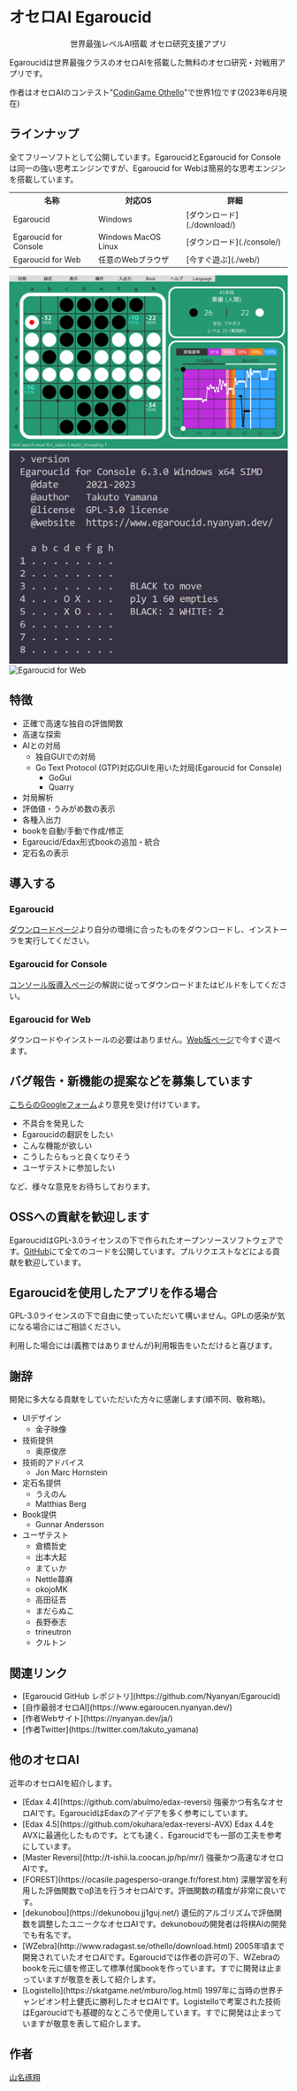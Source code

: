 # オセロAI Egaroucid

<div style="text-align:center">世界最強レベルAI搭載 オセロ研究支援アプリ</div>





Egaroucidは世界最強クラスのオセロAIを搭載した無料のオセロ研究・対戦用アプリです。

作者はオセロAIのコンテスト"[CodinGame Othello](https://www.codingame.com/multiplayer/bot-programming/othello-1)"で世界1位です(2023年6月現在)



## ラインナップ

全てフリーソフトとして公開しています。EgaroucidとEgaroucid for Consoleは同一の強い思考エンジンですが、Egaroucid for Webは簡易的な思考エンジンを搭載しています。

<table>
    <tr>
        <th>名称</th>
        <th>対応OS</th>
        <th>詳細</th>
    </tr>
    <tr>
        <td>Egaroucid</td>
        <td>Windows</td>
        <td>[ダウンロード](./download/)</td>
    </tr>
    <tr>
        <td>Egaroucid for Console</td>
        <td>Windows MacOS Linux</td>
        <td>[ダウンロード](./console/)</td>
    </tr>
    <tr>
        <td>Egaroucid for Web</td>
        <td>任意のWebブラウザ</td>
        <td>[今すぐ遊ぶ](./web/)</td>
    </tr>
</table>






<div class="centering_box">
	<img class="pic2" src="img/egaroucid.png" alt="Egaroucid">
    <img class="pic2" src="img/egaroucid_for_console.png" alt="Egaroucid for Console">
    <img class="pic2" src="img/egaroucid_for_web.png" alt="Egaroucid for Web">
</div>



## 特徴

<ul>
    <li>正確で高速な独自の評価関数</li>
    <li>高速な探索</li>
    <li>AIとの対局
        <ul>
            <li>独自GUIでの対局</li>
            <li>Go Text Protocol (GTP)対応GUIを用いた対局(Egaroucid for Console)
				<ul>
                    <li>GoGui</li>
                    <li>Quarry</li>
                </ul>
            </li>
        </ul>
    </li>
    <li>対局解析</li>
    <li>評価値・うみがめ数の表示</li>
    <li>各種入出力</li>
    <li>bookを自動/手動で作成/修正</li>
    <li>Egaroucid/Edax形式bookの追加・統合</li>
    <li>定石名の表示</li>
</ul>





## 導入する

### Egaroucid

[ダウンロードページ](./download/)より自分の環境に合ったものをダウンロードし、インストーラを実行してください。

### Egaroucid for Console

[コンソール版導入ページ](./console/)の解説に従ってダウンロードまたはビルドをしてください。

### Egaroucid for Web

ダウンロードやインストールの必要はありません。[Web版ページ](./web/)で今すぐ遊べます。



## バグ報告・新機能の提案などを募集しています

[こちらのGoogleフォーム](https://docs.google.com/forms/d/e/1FAIpQLSd6ML1T1fc707luPEefBXuImMnlM9cQP8j-YHKiSyFoS-8rmQ/viewform)より意見を受け付けています。

<ul>
    <li>不具合を発見した</li>
    <li>Egaroucidの翻訳をしたい</li>
    <li>こんな機能が欲しい</li>
    <li>こうしたらもっと良くなりそう</li>
    <li>ユーザテストに参加したい</li>
</ul>

など、様々な意見をお待ちしております。



## OSSへの貢献を歓迎します

EgaroucidはGPL-3.0ライセンスの下で作られたオープンソースソフトウェアです。[GitHub](https://github.com/Nyanyan/Egaroucid)にて全てのコードを公開しています。プルリクエストなどによる貢献を歓迎しています。



## Egaroucidを使用したアプリを作る場合

GPL-3.0ライセンスの下で自由に使っていただいて構いません。GPLの感染が気になる場合にはご相談ください。



利用した場合には(義務ではありませんが)利用報告をいただけると喜びます。



## 謝辞

開発に多大なる貢献をしていただいた方々に感謝します(順不同、敬称略)。

<ul>
    <li>UIデザイン
        <ul>
            <li>金子映像</li>
        </ul>
    </li>
    <li>技術提供
        <ul>
            <li>奥原俊彦</li>
        </ul>
    </li>
    <li>技術的アドバイス
        <ul>
            <li>Jon Marc Hornstein</li>
        </ul>
    </li>
    <li>定石名提供
        <ul>
            <li>うえのん</li>
            <li>Matthias Berg</li>
        </ul>
    </li>
    <li>Book提供
        <ul>
            <li>Gunnar Andersson</li>
        </ul>
    </li>
    <li>ユーザテスト
        <ul>
            <li>倉橋哲史</li>
            <li>出本大起</li>
            <li>まてぃか</li>
            <li>Nettle蕁麻</li>
            <li>okojoMK</li>
            <li>高田征吾</li>
            <li>まだらぬこ</li>
            <li>長野泰志</li>
            <li>trineutron</li>
            <li>クルトン</li>
        </ul>
    </li>
</ul>


## 関連リンク

<ul>
    <li>[Egaroucid GitHub レポジトリ](https://github.com/Nyanyan/Egaroucid)</li>
	<li>[自作最弱オセロAI](https://www.egaroucen.nyanyan.dev/)</li>
    <li>[作者Webサイト](https://nyanyan.dev/ja/)</li>
    <li>[作者Twitter](https://twitter.com/takuto_yamana)</li>
</ul>


## 他のオセロAI

近年のオセロAIを紹介します。

<ul>
    <li>[Edax 4.4](https://github.com/abulmo/edax-reversi) 強豪かつ有名なオセロAIです。EgaroucidはEdaxのアイデアを多く参考にしています。</li>
	<li>[Edax 4.5](https://github.com/okuhara/edax-reversi-AVX) Edax 4.4をAVXに最適化したものです。とても速く、Egaroucidでも一部の工夫を参考にしています。</li>
	<li>[Master Reversi](http://t-ishii.la.coocan.jp/hp/mr/) 強豪かつ高速なオセロAIです。</li>
	<li>[FOREST](https://ocasile.pagesperso-orange.fr/forest.htm) 深層学習を利用した評価関数でαβ法を行うオセロAIです。評価関数の精度が非常に良いです。</li>
    <li>[dekunobou](https://dekunobou.jj1guj.net/) 遺伝的アルゴリズムで評価関数を調整したユニークなオセロAIです。dekunobouの開発者は将棋AIの開発でも有名です。</li>
    <li>[WZebra](http://www.radagast.se/othello/download.html) 2005年頃まで開発されていたオセロAIです。Egaroucidでは作者の許可の下、WZebraのbookを元に値を修正して標準付属bookを作っています。すでに開発は止まっていますが敬意を表して紹介します。</li>
    <li>[Logistello](https://skatgame.net/mburo/log.html) 1997年に当時の世界チャンピオン村上健氏に勝利したオセロAIです。Logistelloで考案された技術はEgaroucidでも基礎的なところで使用しています。すでに開発は止まっていますが敬意を表して紹介します。</li>
</ul>




## 作者

[山名琢翔](https://nyanyan.dev/ja/)





